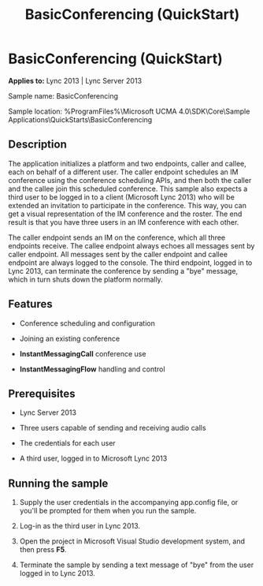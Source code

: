 ﻿---
title: BasicConferencing (QuickStart)
TOCTitle: BasicConferencing (QuickStart)
ms:assetid: 87398899-e1a8-48c4-9137-9ea2d741ac1c
ms:mtpsurl: https://msdn.microsoft.com/library/Dn466142(v=office.15)
ms:contentKeyID: 57103473
ms.date: 07/25/2014
mtps_version: v=office.15
---

# BasicConferencing (QuickStart)


**Applies to:** Lync 2013 | Lync Server 2013

  

Sample name: BasicConferencing

Sample location: %ProgramFiles%\\Microsoft UCMA 4.0\\SDK\\Core\\Sample Applications\\QuickStarts\\BasicConferencing

## Description

The application initializes a platform and two endpoints, caller and callee, each on behalf of a different user. The caller endpoint schedules an IM conference using the conference scheduling APIs, and then both the caller and the callee join this scheduled conference. This sample also expects a third user to be logged in to a client (Microsoft Lync 2013) who will be extended an invitation to participate in the conference. This way, you can get a visual representation of the IM conference and the roster. The end result is that you have three users in an IM conference with each other.

The caller endpoint sends an IM on the conference, which all three endpoints receive. The callee endpoint always echoes all messages sent by caller endpoint. All messages sent by the caller endpoint and callee endpoint are always logged to the console. The third endpoint, logged in to Lync 2013, can terminate the conference by sending a "bye" message, which in turn shuts down the platform normally.

## Features

  - Conference scheduling and configuration

  - Joining an existing conference

  - **InstantMessagingCall** conference use

  - **InstantMessagingFlow** handling and control

## Prerequisites

  - Lync Server 2013

  - Three users capable of sending and receiving audio calls

  - The credentials for each user

  - A third user, logged in to Microsoft Lync 2013

## Running the sample

1.  Supply the user credentials in the accompanying app.config file, or you'll be prompted for them when you run the sample.

2.  Log-in as the third user in Lync 2013.

3.  Open the project in Microsoft Visual Studio development system, and then press **F5**.

4.  Terminate the sample by sending a text message of "bye" from the user logged in to Lync 2013.

